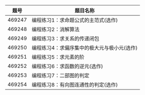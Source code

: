 | 题号 | 题目名称 |
| --- | --- |
| 469247 | 编程练习1：求命题公式的主范式(选作) |
| 469248 | 编程练习2：消解算法 |
| 469249 | 编程练习3：求关系的传递闭包 |
| 469250 | 编程练习4：求偏序集中的极大元与极小元(选作) |
| 469251 | 编程练习5：求元素的阶 |
| 469252 | 编程练习6：求函数的逆元(选作) |
| 469253 | 编程练习7：二部图的判定 |
| 469254 | 编程练习8：有向图连通性的判定(选作) |
